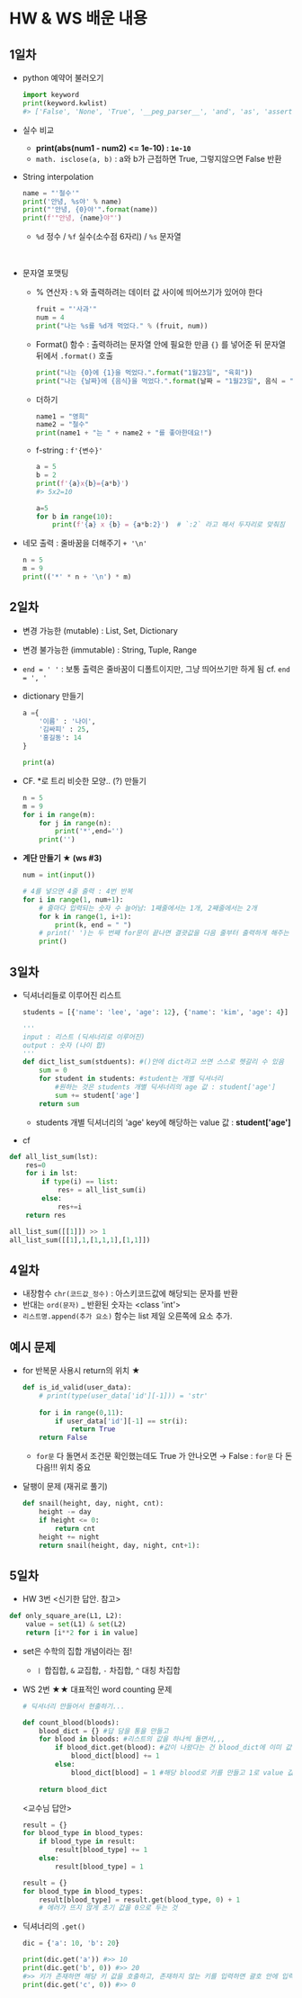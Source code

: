 # HW & WS 배운 내용



## 1일차

- python 예약어 불러오기

  ```python
  import keyword
  print(keyword.kwlist)
  #> ['False', 'None', 'True', '__peg_parser__', 'and', 'as', 'assert' ...]
  ```
  
- 실수 비교

  - **print(abs(num1 - num2) <= 1e-10) : `1e-10`**
  - `math. isclose(a, b)` : a와 b가 근접하면 True, 그렇지않으면 False 반환

- String interpolation

  ```python
  name = "'철수'"
  print('안녕, %s야' % name)
  print("'안녕, {0}야'".format(name))
  print(f'"안녕, {name}야"')
  ```

  - `%d` 정수 / `%f` 실수(소수점 6자리) / `%s` 문자열 

​	

 - 문자열 포맷팅

   - % 연산자 : `%` 와 출력하려는 데이터 값 사이에 띄어쓰기가 있어야 한다

     ```python
     fruit = "'사과'"
     num = 4
     print("나는 %s를 %d개 먹었다." % (fruit, num))
     ```

   - Format() 함수 : 출력하려는 문자열 안에 필요한 만큼 `{}` 를 넣어준 뒤 문자열 뒤에서 `.format()` 호출

     ```python
     print("나는 {0}에 {1}을 먹었다.".format("1월23일", "육회"))
     print("나는 {날짜}에 {음식}을 먹었다.".format(날짜 = "1월23일", 음식 = "육회"))
     ```

   - 더하기

     ```python
     name1 = "영희"
     name2 = "철수"
     print(name1 + "는 " + name2 + "를 좋아한데요!")
     ```

   - f-string : `f'{변수}'` 

     ```python
     a = 5
     b = 2
     print(f'{a}x{b}={a*b}')
     #> 5x2=10
     
     a=5
     for b in range(10):
         print(f'{a} x {b} = {a*b:2}')  # `:2` 라고 해서 두자리로 맞춰짐
     ```



- 네모 출력 : 줄바꿈을 더해주기 `+ '\n' `

  ```python
  n = 5
  m = 9
  print(('*' * n + '\n') * m)  
  ```

  

## 2일차

- 변경 가능한 (mutable) : List, Set, Dictionary

- 변경 불가능한 (immutable) : String, Tuple, Range

- `end = ' '` : 보통 출력은 줄바꿈이 디폴트이지만, 그냥 띄어쓰기만 하게 됨 cf. `end = ', '` 

- dictionary 만들기

  ```python
  a ={
      '이름' : '나이',
      '김싸피' : 25,
      '홍길동': 14
  }
  
  print(a)
  ```

- CF. *로 트리 비슷한 모양.. (?) 만들기

  ```python
  n = 5
  m = 9
  for i in range(m):
      for j in range(n):
          print('*',end='')
      print('')
  ```
  
- **계단 만들기 ★ (ws #3)**

  ```python
  num = int(input())
  
  # 4를 넣으면 4줄 출력 : 4번 반복
  for i in range(1, num+1):
      # 줄마다 입력되는 숫자 수 늘어남: 1째줄에서는 1개, 2째줄에서는 2개
      for k in range(1, i+1):
          print(k, end = " ")
      # print(' ')는 두 번째 for문이 끝나면 결괏값을 다음 줄부터 출력하게 해주는 문장
      print()
  ```

  



## 3일차 

- 딕셔너리들로 이루어진 리스트

  ```python
  students = [{'name': 'lee', 'age': 12}, {'name': 'kim', 'age': 4}]
  
  '''
  input : 리스트 (딕셔너리로 이루어진)
  output : 숫자 (나이 합)
  '''
  def dict_list_sum(stduents): #()안에 dict라고 쓰면 스스로 헷갈리 수 있음
      sum = 0
      for student in students: #student는 개별 딕셔너리
          #원하는 것은 students 개별 딕셔너리의 age 값 : student['age']
          sum += student['age']
      return sum
  ```
  
  - students 개별 딕셔너리의 'age' key에 해당하는 value 값 : **student['age']**



- cf

```python
def all_list_sum(lst):
    res=0
    for i in lst:
        if type(i) == list:
            res+ = all_list_sum(i)
        else:
            res+=i
    return res

all_list_sum([[1]]) >> 1
all_list_sum([[1],1,[1,1,1],[1,1]])
```



## 4일차 

- 내장함수 `chr(코드값_정수)` : 아스키코드값에 해당되는 문자를 반환
- 반대는 `ord(문자)` _ 반환된 숫자는 <class 'int'>
- `리스트명.append(추가 요소)` 함수는 list 제일 오른쪽에 요소 추가. 




## 예시 문제

- for 반복문 사용시 return의 위치 ★

  ```python
  def is_id_valid(user_data):
      # print(type(user_data['id'][-1])) = 'str'
      
      for i in range(0,11):
          if user_data['id'][-1] == str(i):
              return True
      return False
  ```

  - `for문` 다 돌면서 조건문 확인했는데도 True 가 안나오면 → False : `for문` 다 돈 다음!!! 위치 중요




- 달팽이 문제 (재귀로 풀기)

  ```python
  def snail(height, day, night, cnt):
      height -= day
      if height <= 0:
          return cnt
      height += night
      return snail(height, day, night, cnt+1):
  ```

  

## 5일차 

- HW 3번 <신기한 답안. 참고>

```python
def only_square_are(L1, L2):
    value = set(L1) & set(L2)
    return [i**2 for i in value]
```

- set은 수학의 집합 개념이라는 점!
  - `ㅣ` 합집합, `&` 교집합, `-` 차집합, `^` 대칭 차집합



- WS 2번 ★★ 대표적인 word counting 문제

  ```python
  # 딕셔너리 만들어서 현출하기...
  
  def count_blood(bloods):
      blood_dict = {} #답 담을 통을 만들고
      for blood in bloods: #리스트의 값을 하나씩 돌면서,,,
          if blood_dict.get(blood): #값이 나왔다는 건 blood_dict에 이미 값이 있다는 말
              blood_dict[blood] += 1
          else:
              blood_dict[blood] = 1 #해당 blood로 키를 만들고 1로 value 값
              
      return blood_dict   
  ```

  <교수님 답안>

  ```python
  result = {}
  for blood_type in blood_types:
      if blood_type in result:
          result[blood_type] += 1
      else:
          result[blood_type] = 1
  ```

  ```python
  result = {}
  for blood_type in blood_types:
      result[blood_type] = result.get(blood_type, 0) + 1
      # 에러가 뜨지 않게 초기 값을 0으로 두는 것
  ```

  

- 딕셔너리의 `.get()` 

  ```python
  dic = {'a': 10, 'b': 20}
  
  print(dic.get('a')) #>> 10
  print(dic.get('b', 0)) #>> 20
  #>> 키가 존재하면 해당 키 값을 호출하고, 존재하지 않는 키를 입력하면 괄호 안에 입력한 값인 '0'이 호출된다.
  print(dic.get('c', 0)) #>> 0
  ```

  

